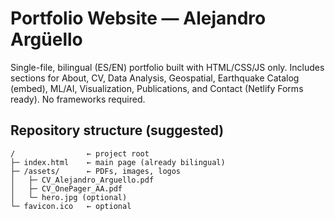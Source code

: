 
# Portfolio Website — Alejandro Argüello

Single-file, bilingual (ES/EN) portfolio built with HTML/CSS/JS only. Includes sections for About, CV, Data Analysis, Geospatial, Earthquake Catalog (embed), ML/AI, Visualization, Publications, and Contact (Netlify Forms ready). No frameworks required.

## Repository structure (suggested)

```
/                ← project root
├─ index.html    ← main page (already bilingual)
├─ /assets/      ← PDFs, images, logos
│   ├─ CV_Alejandro_Arguello.pdf
│   ├─ CV_OnePager_AA.pdf
│   └─ hero.jpg (optional)
└─ favicon.ico   ← optional
```

